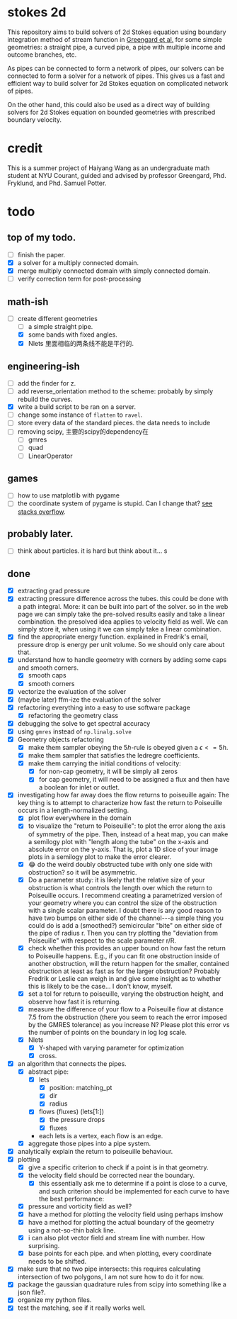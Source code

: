 # stokes 2d

This repository aims to build solvers of 2d Stokes equation using boundary integration method of stream function in [Greengard et al.](https://www.sciencedirect.com/science/article/pii/S0021999196901023?via%3Dihub) for some simple geometries: a straight pipe, a curved pipe, a pipe with multiple income and outcome branches, etc.

As pipes can be connected to form a network of pipes, our solvers can be connected to form a solver for a network of pipes. This gives us a fast and efficient way to build solver for 2d Stokes equation on complicated network of pipes.

On the other hand, this could also be used as a direct way of building solvers for 2d Stokes equation on bounded geometries with prescribed boundary velocity.

# credit

This is a summer project of Haiyang Wang as an undergraduate math student at NYU Courant, guided and advised by professor Greengard, Phd. Fryklund, and Phd. Samuel Potter.

# todo

## top of my todo. 

- [ ] finish the paper. 
- [x] a solver for a multiply connected domain.
- [x] merge multiply connected domain with simply connected domain. 
- [ ] verify correction term for post-processing

## math-ish

- [ ] create different geometries
  - [ ] a simple straight pipe. 
  - [x] some bands with fixed angles. 
  - [x] Nlets 里面相临的两条线不能是平行的. 

## engineering-ish
- [ ] add the finder for z.
- [ ] add reverse_orientation method to the scheme: probably by simply rebuild the curves. 
- [x] write a build script to be ran on a server. 
- [ ] change some instance of `flatten` to `ravel`. 
- [ ] store every data of the standard pieces. the data needs to include
- [ ] removing scipy, 主要的scipy的dependency在
  - [ ] gmres
  - [ ] quad
  - [ ] LinearOperator

## games
  - [ ] how to use matplotlib with pygame
  - [ ] the coordinate system of pygame is stupid. Can I change that? [see stacks overflow](https://stackoverflow.com/questions/10167329/change-the-position-of-the-origin-in-pygame-coordinate-system#:~:text=Is%20it%20possible%20to%20change%20the%20coordinate%20system,and%20use%20it%20just%20before%20drawing%20any%20object.).

## probably later. 
- [ ] think about particles. it is hard but think about it...
s
## done 
- [X] extracting grad pressure
- [x] extracting pressure difference across the tubes. this could be done with a path integral. More: it can be built into part of the solver. so in the web page we can simply take the pre-solved results easily and take a linear combination. the presolved idea applies to velocity field as well. We can simply store it, when using it we can simply take a linear combination.
- [X] find the appropriate energy function. explained in Fredrik's email, pressure drop is energy per unit volume. So we should only care about that.
- [X] understand how to handle geometry with corners by adding some caps and smooth corners.
  - [X] smooth caps
  - [X] smooth corners
- [X] vectorize the evaluation of the solver
- [x] (maybe later) ffm-ize the evaluation of the solver
- [X] refactoring everything into a easy to use software package
  - [X] refactoring the geometry class
- [X] debugging the solve to get spectral accuracy
- [X] using `gmres` instead of `np.linalg.solve`
- [X] Geometry objects refactoring
  - [X] make them sampler obeying the $5h$-rule is obeyed given a $\epsilon <= 5h$.
  - [X] make them sampler that satisfies the ledregre coefficients. 
  - [X] make them carrying the initial conditions of velocity:
    - [X] for non-cap geometry, it will be simply all zeros
    - [X] for cap geometry, it will need to be assigned a flux and then have a boolean for inlet or outlet. 
- [x] investigating how far away does the flow returns to poiseuille again: The key thing is to attempt to characterize how fast the return to Poiseuille occurs in a length-normalized setting.
  - [X] plot flow everywhere in the domain
  - [X] to visualize the "return to Poiseuille": to plot the error along the axis of symmetry of the pipe. Then, instead of a heat map, you can make a semilogy plot with "length along the tube" on the x-axis and absolute error on the y-axis. That is, plot a 1D slice of your image plots in a semilogy plot to make the error clearer.
  - [x] 😂 do the weird doubly obstructed tube with only one side with obstruction? so it will be asymmetric.
  - [x] Do a parameter study: it is likely that the relative size of your obstruction is what controls the length over which the return to Poiseuille occurs. I recommend creating a parametrized version of your geometry where you can control the size of the obstruction with a single scalar parameter. I doubt there is any good reason to have two bumps on either side of the channel---a simple thing you could do is add a (smoothed?) semicircular "bite" on either side of the pipe of radius r. Then you can try plotting the "deviation from Poiseuille" with respect to the scale parameter r/R.
  - [x] check whether this provides an upper bound on how fast the return to Poiseuille happens. E.g., if you can fit one obstruction inside of another obstruction, will the return happen for the smaller, contained obstruction at least as fast as for the larger obstruction? Probably Fredrik or Leslie can weigh in and give some insight as to whether this is likely to be the case... I don't know, myself.
  - [x] set a tol for return to poiseuille, varying the obstruction height, and observe how fast it is returning.
  - [x] measure the difference of your flow to a Poiseuille flow at distance 7.5 from the obstruction (there you seem to reach the error imposed by the GMRES tolerance) as you increase N? Please plot this error vs the number of points on the boundary in log log scale.
  - [x] Nlets
    - [x] Y-shaped with varying parameter for optimization
    - [x] cross. 
- [x] an algorithm that connects the pipes. 
  - [x] abstract pipe: 
    - [x] lets
        - [x] position: matching_pt
        - [x] dir
        - [x] radius
    - [x] flows (fluxes) (lets[1:])
        - [x] the pressure drops
        - [x] fluxes
    - each lets is a vertex, each flow is an edge.  
  - [x] aggregate those pipes into a pipe system. 
- [x] analytically explain the return to poiseuille behaviour.   
- [x] plotting
  - [x] give a specific criterion to check if a point is in that geometry.
  - [x] the velocity field should be corrected near the boundary. 
    - [x] this essentially ask me to determine if a point is close to a curve, and such criterion should be 
    implemented for each curve to have the best performance: 
  - [x] pressure and vorticity field as well? 
  - [x] have a method for plotting the velocity field using perhaps imshow
  - [x] have a method for plotting the actual boundary of the geometry using a not-so-thin balck line.
  - [x] i can also plot vector field and stream line with number. How surprising.
  - [x] base points for each pipe. and when plotting, every coordinate needs to be shifted. 
- [x] make sure that no two pipe intersects: this requires calculating intersection of two polygons, I am not sure how to do it for now. 
- [x] package the gaussian quadrature rules from scipy into something like a json file?.
- [x] organize my python files. 
- [x] test the matching, see if it really works well. 
